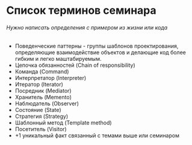 # Список терминов семинара
###### Нужно написать определения с примером из жизни или кода
- Поведенческие паттерны - группы шаблонов проектирования, определяющие взаимодействие объектов и делающие
код более гибким и легко маштабируемым.
- Цепочка обязанностей (Chain of responsibility) 
- Команда (Command)
- Интерпретатор (Interpreter)
- Итератор (Iterator)
- Посредник (Mediator)
- Хранитель (Memento)
- Наблюдатель (Observer)
- Состояние (State)
- Стратегия (Strategy)
- Шаблонный метод (Template method)
- Посетитель  (Visitor)
- +1 уникальный факт связанный с темами выше или семинаром